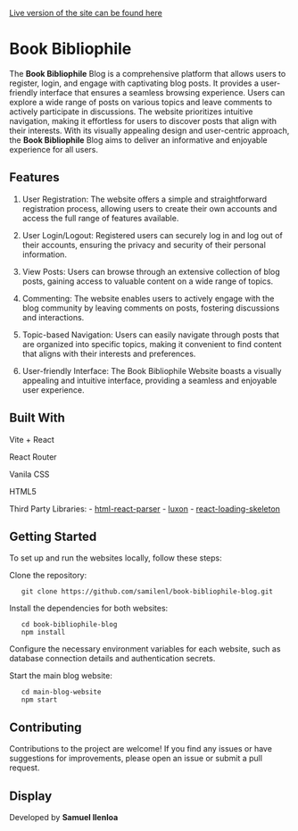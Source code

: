 [Live version of the site can be found here](https://github.com/samilenl/book-bibliophile-blog.git)

# Book Bibliophile

The __Book Bibliophile__ Blog is a comprehensive platform that allows users to register, login, and engage with captivating blog posts. It provides a user-friendly interface that ensures a seamless browsing experience. Users can explore a wide range of posts on various topics and leave comments to actively participate in discussions. The website prioritizes intuitive navigation, making it effortless for users to discover posts that align with their interests. With its visually appealing design and user-centric approach, the __Book Bibliophile__ Blog aims to deliver an informative and enjoyable experience for all users.

## Features
1. User Registration: The website offers a simple and straightforward registration process, allowing users to create their own accounts and access the full range of features available.
   
2. User Login/Logout: Registered users can securely log in and log out of their accounts, ensuring the privacy and security of their personal information.
   
3. View Posts: Users can browse through an extensive collection of blog posts, gaining access to valuable content on a wide range of topics.
  
4. Commenting: The website enables users to actively engage with the blog community by leaving comments on posts, fostering discussions and interactions.
   
5. Topic-based Navigation: Users can easily navigate through posts that are organized into specific topics, making it convenient to find content that aligns with their interests and preferences.
    
6. User-friendly Interface: The Book Bibliophile Website boasts a visually appealing and intuitive interface, providing a seamless and enjoyable user experience.

## Built With

Vite + React

React Router

Vanila CSS

HTML5

Third Party Libraries: 
    - [html-react-parser](https://github.com/remarkablemark/html-react-parser)
    - [luxon](https://github.com/moment/luxon)
    - [react-loading-skeleton](https://github.com/dvtng/react-loading-skeleton)

## Getting Started
To set up and run the websites locally, follow these steps:


Clone the repository:
```
   git clone https://github.com/samilenl/book-bibliophile-blog.git
```

Install the dependencies for both websites:
```
   cd book-bibliophile-blog
   npm install
```

Configure the necessary environment variables for each website, such as database connection details and authentication secrets.


Start the main blog website:
```
   cd main-blog-website
   npm start
```

   
## Contributing

Contributions to the project are welcome! If you find any issues or have suggestions for improvements, please open an issue or submit a pull request.

## Display












Developed by __Samuel Ilenloa__
